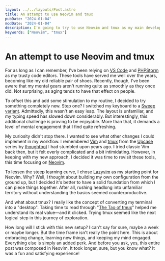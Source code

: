 ```yaml
---
layout: ../../layouts/Post.astro
title: An attempt to use Neovim and tmux
pubDate: "2024-01-04"
modDate: "2024-01-04"
description: I'm going to try to use Neovim and tmux as my main development setup. Let's see how it goes.
keywords: ["Neovim", "tmux"]
---
```


# An attempt to use Neovim and tmux

For as long as I can remember, I've been relying on [VS Code](https://code.visualstudio.com/) and [PHPStorm](https://www.jetbrains.com/phpstorm/) as my trusty code editors. These tools have served me well over the years, becoming like my old reliable pair of shoes. Recently, though, I've been aware that my mental gears aren't running quite as smoothly as they once did. Not surprising, as aging tends to have that effect on people.

To offset this and add some stimulation to my routine, I decided to try something completely new. Step one? I switched my keyboard to a [Sweep variant](https://www.youtube.com/watch?v=JqpBKuEVinw). Admittedly, this wasn't an easy leap. The layout is unfamiliar, and my typing speed has slowed down considerably. But interestingly, this additional challenge is proving to be enjoyable. More than that, it demands a level of mental engagement that I find quite refreshing.

My curiosity didn't stop there. I wanted to see what other changes I could implement in my workflow. I remembered [Vim](https://www.vim.org/) and [tmux](https://github.com/tmux/tmux) from the [Upcase](https://thoughtbot.com/upcase) series by [thoughtbot](https://thoughtbot.com/) I had stumbled upon years ago. I tried classic Vim back then, but it felt overly complicated and a bit intimidating. However, in keeping with my new approach, I decided it was time to revisit these tools, this time focusing on [Neovim](https://neovim.io/).

To lessen the steep learning curve, I chose [Lazyvim](https://www.lazyvim.org/) as my starting point for Neovim. Why? Well, I thought about building my own configuration from the ground up, but I decided it's better to have a solid foundation from which I can piece things together. After all, rushing headlong into unfamiliar territory without understanding the basics seemed counterproductive.

And what about tmux? I really like the concept of converting my terminal into a "desktop". Taking time to read through "[The Tao of tmux](https://leanpub.com/the-tao-of-tmux/read)" helped me understand its real value—and it clicked. Trying tmux seemed like the next logical step in this journey of exploration.

How long will I stick with this new setup? I can't say for sure, maybe a week or maybe longer. But the time frame isn't really the point here. This is about embracing change, learning new things, and keeping my mind engaged. Everything else is simply an added perk. And before you ask, yes, this entire post was composed in Neovim. It took longer, sure, but you know what? It was a fun and satisfying experience!
